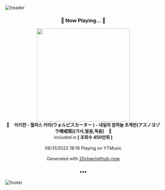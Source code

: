 ![header](https://capsule-render.vercel.app/api?type=wave&height=170&section=header&text=Hi.%20I'm%20SHIFT&fontColor=090707&fontAlignX=45&fontAlignY=65&fontSize=100)

<h3 align="center">🎵 Now Playing... 🎵</h3>
<p align="center">
  <a href="https://music.youtube.com/watch?v=Za1wb_OADto">
    <img width="300" src="https://i.ytimg.com/vi/Za1wb_OADto/sddefault.jpg?sqp=-oaymwEWCJADEOEBIAQqCghqEJQEGHgg6AJIWg&rs">
  </a>
  <br>
  🎵&nbsp&nbsp&nbsp <b>미키챤 - 월피스 카터(ウォルピスカーター ) - 내일의 밤하늘 초계반(アスノヨゾラ哨戒班)[가사,발음,독음]</b> &nbsp&nbsp&nbsp🎵
  <br>
  included in <b>[ 조회수 450만회 ]</b>
  
  <br />
  <br />
  08/31/2022 18:16 Playing on YTMusic
  <br />
  <br />
  Generated with <a href="https://github.com/20chan/github-now">20chan/github-now</a>
</p>

<h3 align="center">•••</h3>

![footer](https://capsule-render.vercel.app/api?type=wave&height=150&section=footer)
